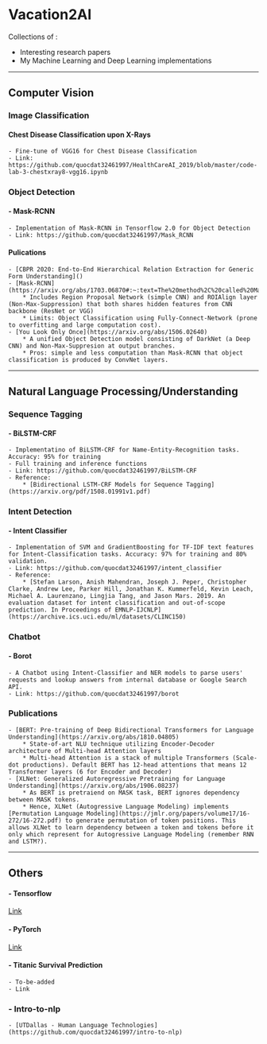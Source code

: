 # Vacation2AI
Collections of :
* Interesting research papers
* My Machine Learning and Deep Learning implementations

---

## Computer Vision
### Image Classification
#### Chest Disease Classification upon X-Rays
	- Fine-tune of VGG16 for Chest Disease Classification
	- Link: https://github.com/quocdat32461997/HealthCareAI_2019/blob/master/code-lab-3-chestxray8-vgg16.ipynb

### Object Detection
#### - Mask-RCNN
	- Implementation of Mask-RCNN in Tensorflow 2.0 for Object Detection
	- Link: https://github.com/quocdat32461997/Mask_RCNN

#### Pulications
	- [CBPR 2020: End-to-End Hierarchical Relation Extraction for Generic Form Understanding]()
	- [Mask-RCNN](https://arxiv.org/abs/1703.06870#:~:text=The%20method%2C%20called%20Mask%20R,CNN%2C%20running%20at%205%20fps.)
		* Includes Region Proposal Network (simple CNN) and ROIAlign layer (Non-Max-Suppression) that both shares hidden features from CNN backbone (ResNet or VGG)
		* Limits: Object Classification using Fully-Connect-Network (prone to overfitting and large computation cost).
	- [You Look Only Once](https://arxiv.org/abs/1506.02640)
		* A unified Object Detection model consisting of DarkNet (a Deep CNN) and Non-Max-Suppresion at output branches. 
		* Pros: simple and less computation than Mask-RCNN that object classification is produced by ConvNet layers.
---

## Natural Language Processing/Understanding

### Sequence Tagging
#### - BiLSTM-CRF
	- Implementatino of BiLSTM-CRF for Name-Entity-Recognition tasks. Accuracy: 95% for training
	- Full training and inference functions
	- Link: https://github.com/quocdat32461997/BiLSTM-CRF
	- Reference:
		* [Bidirectional LSTM-CRF Models for Sequence Tagging](https://arxiv.org/pdf/1508.01991v1.pdf)

### Intent Detection
#### - Intent Classifier
	- Implementation of SVM and GradientBoosting for TF-IDF text features for Intent-Classification tasks. Accuracy: 97% for training and 80% validation.
	- Link: https://github.com/quocdat32461997/intent_classifier
	- Reference:
		* [Stefan Larson, Anish Mahendran, Joseph J. Peper, Christopher Clarke, Andrew Lee, Parker Hill, Jonathan K. Kummerfeld, Kevin Leach, Michael A. Laurenzano, Lingjia Tang, and Jason Mars. 2019. An evaluation dataset for intent classification and out-of-scope prediction. In Proceedings of EMNLP-IJCNLP](https://archive.ics.uci.edu/ml/datasets/CLINC150)
	
### Chatbot
#### - Borot
	- A Chatbot using Intent-Classifier and NER models to parse users' requests and lookup answers from internal database or Google Search API.
	- Link: https://github.com/quocdat32461997/borot
	
### Publications
	- [BERT: Pre-training of Deep Bidirectional Transformers for Language Understanding](https://arxiv.org/abs/1810.04805)
		* State-of-art NLU technique utilizing Encoder-Decoder architecture of Multi-head Attention layers
		* Multi-head Attention is a stack of multiple Transformers (Scale-dot productions). Default BERT has 12-head attentions that means 12 Transformer layers (6 for Encoder and Decoder)
	- [XLNet: Generalized Autoregressive Pretraining for Language Understanding](https://arxiv.org/abs/1906.08237)
		* As BERT is pretraiend on MASK task, BERT ignores dependency between MASK tokens. 
		* Hence, XLNet (Autogressive Language Modeling) implements [Permutation Language Modeling](https://jmlr.org/papers/volume17/16-272/16-272.pdf) to generate permutation of token positions. This allows XLNet to learn dependency between a token and tokens before it only which represent for Autogressive Language Modeling (remember RNN and LSTM?).

---

## Others
#### - Tensorflow
[Link](https://github.com/quocdat32461997/Vacation2AI/blob/master/tensorflow/Tensorflow_Digit_Classifier.ipynb)
#### - PyTorch
[Link](https://github.com/quocdat32461997/Vacation2AI/tree/master/pytorch)
#### - Titanic Survival Prediction
	- To-be-added
	- Link
### - Intro-to-nlp
	- [UTDallas - Human Language Technologies](https://github.com/quocdat32461997/intro-to-nlp)
